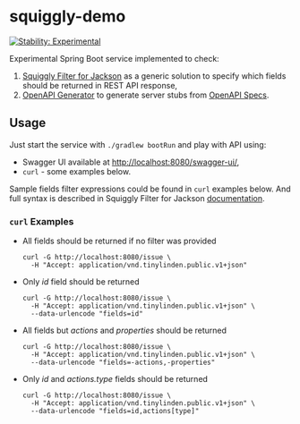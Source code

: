 # squiggly-demo

[![Stability: Experimental](https://masterminds.github.io/stability/experimental.svg)](https://masterminds.github.io/stability/experimental.html)

Experimental Spring Boot service implemented to check:

1. [Squiggly Filter for Jackson](https://github.com/bohnman/squiggly) as a generic solution to specify which
   fields should be returned in REST API response,
2. [OpenAPI Generator](https://github.com/OpenAPITools/openapi-generator) to generate server stubs from
   [OpenAPI Specs](https://github.com/OAI/OpenAPI-Specification).

## Usage

Just start the service with `./gradlew bootRun` and play with API using:

* Swagger UI available at [http://localhost:8080/swagger-ui/](http://localhost:8080/swagger-ui/),
* `curl` - some examples below.

Sample fields filter expressions could be found in `curl` examples below. And full syntax is described in 
Squiggly Filter for Jackson [documentation](https://github.com/bohnman/squiggly/blob/master/README.md#general-usage).

### `curl` Examples

* All fields should be returned if no filter was provided
  ```
  curl -G http://localhost:8080/issue \
    -H "Accept: application/vnd.tinylinden.public.v1+json"
  ```
* Only _id_ field should be returned
  ```
  curl -G http://localhost:8080/issue \
    -H "Accept: application/vnd.tinylinden.public.v1+json" \
    --data-urlencode "fields=id"
  ```
* All fields but _actions_ and _properties_ should be returned
  ```
  curl -G http://localhost:8080/issue \
    -H "Accept: application/vnd.tinylinden.public.v1+json" \
    --data-urlencode "fields=-actions,-properties"
  ```
* Only _id_ and _actions.type_ fields should be returned
  ```
  curl -G http://localhost:8080/issue \
    -H "Accept: application/vnd.tinylinden.public.v1+json" \
    --data-urlencode "fields=id,actions[type]"
  ```